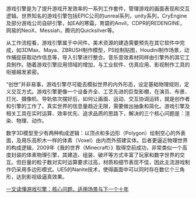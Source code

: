 
游戏引擎是为了提升游戏开发效率的一系列工作套件，管理游戏的画面表现和交互逻辑。世界知名的游戏引擎包括EPIC公司的unreal系列，unity系列，CryEngine及部分游戏公司自研引擎，如EA的寒霜，育碧的Anvil，CDPR的REDENGINE，网易的NeoX、Messiah，腾讯的Quicksilver等。



从工作流程看，游戏引擎属于中间件。美术资源的建造需要预先在其它软件中完成，如3DMax、Maya、ZBRUSH制作模型，PS绘制贴图，Houdini制作场景，动作捕捉获取动作信息等，导入引擎进行整合。音乐音效素材同样由引擎外的其它工具制作。随着游戏引擎应用领域的增加，与工业软件、仿真应用、影视制作工具的衔接越发紧密。



“创世”并非易事，游戏引擎尽可能去模拟世界的内外形态，设定基础物理规则，定义交互方式。游戏引擎更像一个设备齐全、工艺先进的巨型影棚，在演员、布景、灯光、摄像机、导轨依次摆好后，如何让画面、运动、交互协调运转，就是创作者和引擎的工作了。真实世界的信息量趋近无限，需要做出抽象和简化。游戏引擎及相关工具在实时运算、效率优先、追求品质的思路下，解决的三个核心问题是：渲染、物理、动作。



数字3D模型至少有两种构成逻辑：以顶点和多边形（Polygon）绘制空心的外表面，及用乐高积木一样的体素（Voxel）由内而外搭建实体。后者更逼近物理世界的构成逻辑，2009年《我的世界（Minecraft）》取得空前成功，非常类似一个高度封装的体素物理引擎，其建造、组装、破坏等方式丰富了玩家和数字世界的交互。但巨量的粒子数对实时运算要求过高，材质和细节表现不佳，因此主流游戏制作仍采用多边形模式。UE5的Nanite技术，使得画面中可以同时存在数亿个三角形，达到影视级逼真效果。



[一文读懂游戏引擎：核心问题、适用场景与下一个十年](https://mp.weixin.qq.com/s/DrQybANvWcqe0ygkh7LGrg)


